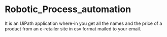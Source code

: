 # Robotic_Process_automation
It is an UiPath application where-in you get all the names and the price of a product from an e-retailer site in csv format mailed to your email.
